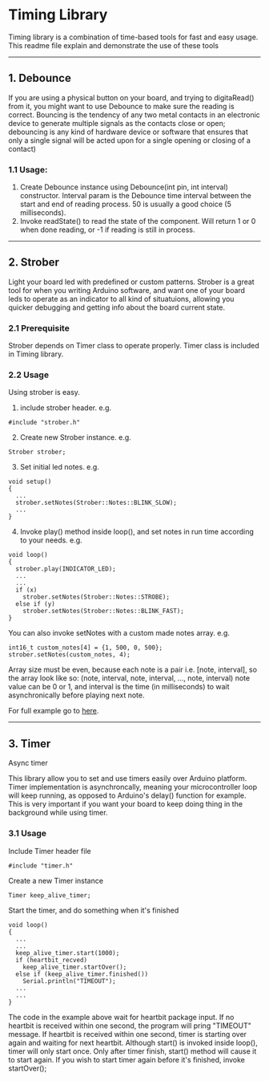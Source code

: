 # Timing Library
Timing library is a combination of time-based tools for fast and easy usage.
This readme file explain and demonstrate the use of these tools

----------------------------------------------------------------------
## 1. Debounce 
If you are using a physical button on your board, and trying to digitaRead() from it, you might want to use Debounce to make sure the reading is correct. Bouncing is the tendency of any two metal contacts in an electronic device to generate multiple signals as the contacts close or open; debouncing is any kind of hardware device or software that ensures that only a single signal will be acted upon for a single opening or closing of a contact) 

### 1.1 Usage:
1. Create Debounce instance using Debounce(int pin, int interval) constructor. Interval param is the Debounce time interval between the start and end of reading process. 50 is usually a good choice (5 milliseconds).
2. Invoke readState() to read the state of the component. Will return 1 or 0 when done reading, or -1 if reading is still in process.
----------------------------------------------------------------------

## 2. Strober
Light your board led with predefined or custom patterns. Strober is a great tool for when you writing Arduino software, and want one of your board leds to operate as an indicator to all kind of situatuions, allowing you quicker debugging and getting info about the board current state.

### 2.1 Prerequisite
Strober depends on Timer class to operate properly. Timer class is included in Timing library.

### 2.2 Usage
Using strober is easy. 
1. include strober header. e.g.
```
#include "strober.h"
```

2. Create new Strober instance. e.g.
```
Strober strober;
```

3. Set initial led notes. e.g.
```
void setup()
{
  ...
  strober.setNotes(Strober::Notes::BLINK_SLOW);
  ...
}
```

4. Invoke play() method inside loop(), and set notes in run time according to your needs. e.g.
```
void loop()
{
  strober.play(INDICATOR_LED);
  ...
  ...
  if (x)
    strober.setNotes(Strober::Notes::STROBE);
  else if (y)
    strober.setNotes(Strober::Notes::BLINK_FAST);
}
```

You can also invoke setNotes with a custom made notes array. e.g.
```
int16_t custom_notes[4] = {1, 500, 0, 500};
strober.setNotes(custom_notes, 4);
```
Array size must be even, because each note is a pair i.e. [note, interval], so the array look like so:
(note, interval, note, interval, ..., note, interval)
note value can be 0 or 1, and interval is the time (in milliseconds) to wait asynchronically before playing next note.

For full example go to [here](https://github.com/elhayr1/timing/blob/master/examples/emergency_monitor/emergency_monitor.ino).

----------------------------------------------------------------------

## 3. Timer
Async timer

This library allow you to set and use timers easily over Arduino platform. Timer implementation is asynchroncally, meaning your microcontroller loop will keep running, as opposed to Arduino's delay() function for example. This is very important if you want your board to keep doing thing in the background while using timer.

### 3.1 Usage
Include Timer header file
```
#include "timer.h"
```

Create a new Timer instance
```
Timer keep_alive_timer;
```

Start the timer, and do something when it's finished

```
void loop()
{
  ...
  ...
  keep_alive_timer.start(1000);
  if (heartbit_recved)
    keep_alive_timer.startOver();
  else if (keep_alive_timer.finished())
    Serial.println("TIMEOUT");
  ...
  ...
}
```
The code in the example above wait for heartbit package input. If no heartbit is received within one second, the program will pring "TIMEOUT" message. If heartbit is received within one second, timer is starting over again and waiting for next heartbit.
Although start() is invoked inside loop(), timer will only start once. Only after timer finish, start() method will cause it to start again. If you wish to start timer again before it's finished, invoke startOver();
